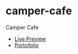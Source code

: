 # camper-cafe
 Camper Cafe
 <ul>
 <li>
 <a href="https://codringavan.github.io/camper-cafe/">Live Preview</a>
 </li>
   <li>
 <a href="https://codringavan.github.io/">Portofolio</a>
 </li>
 </ul>
